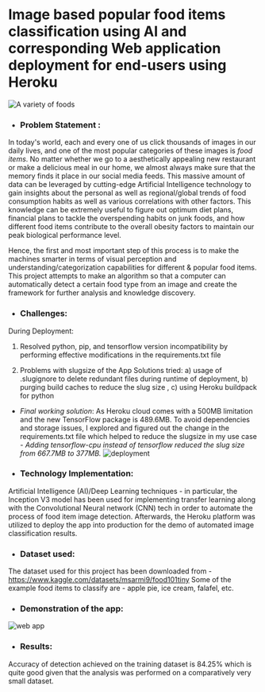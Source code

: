 # Image based popular food items classification using AI and corresponding Web application deployment for end-users using Heroku

![A variety of foods](https://github.com/SohamBera16/foodetecto-An-AI-based-Food-category-detection-app-using-Streamlit-and-Heroku-Cloud/blob/main/istockphoto-922783734-612x612.jpg)

 * ### Problem Statement : 
In today's world, each and every one of us click thousands of images in our daily lives, and one of the most popular categories of these images is *food items*. No matter whether we go to a aesthetically appealing new restaurant or make a delicious meal in our home, we almost always make sure that the memory finds it place in our social media feeds. This massive amount of data can be leveraged by cutting-edge Artificial Intelligence technology to gain insights about the personal as well as regional/global trends of food consumption habits as well as various correlations with other factors. This knowledge can be extremely useful to figure out optimum diet plans, financial plans to tackle the overspending habits on junk foods, and how different food items contribute to the overall obesity factors to maintain our peak biological performance level.

Hence, the first and most important step of this process is to make the machines smarter in terms of visual perception and understanding/categorization capabilities for different & popular food items. This project attempts to make an algorithm so that a computer can automatically detect a certain food type from an image and create the framework for further analysis and knowledge discovery.

 * ### Challenges: 
 
 During Deployment: 
 1) Resolved python, pip, and tensorflow version incompatibility by performing effective modifications in the requirements.txt file 
 
 2) Problems with slugsize of the App 
 Solutions tried: a) usage of .slugignore to delete redundant files during runtime of deployment, b) purging build caches to reduce the slug size , c) using Heroku buildpack for python
 
 - *Final working solution*:  As Heroku cloud comes with a 500MB limitation and the new TensorFlow package is 489.6MB. To avoid dependencies and storage issues, I explored and figured out the change in the requirements.txt file which helped to reduce the slugsize in my use case - *Adding tensorflow-cpu instead of tensorflow reduced the slug size from 667.7MB to 377MB.*
 ![deployment](https://github.com/SohamBera16/foodetecto-An-AI-based-Food-category-detection-app-using-Streamlit-and-Heroku-Cloud/blob/main/app%20deployed.png)
 
 * ### Technology Implementation: 
Artificial Intelligence (AI)/Deep Learning techniques - in particular, the Inception V3 model has been used for implementing transfer learning along with the    Convolutional Neural network (CNN) tech in order to automate the process of food item image detection. Afterwards, the Heroku platform was utilized to deploy the app into production for the demo of automated image classification results. 
    
 * ### Dataset used: 
 The dataset used for this project has been downloaded from - https://www.kaggle.com/datasets/msarmi9/food101tiny
 Some of the example food items to classify are - apple pie, ice cream, falafel, etc. 
 
 * ### Demonstration of the app:
 
 ![web app](https://github.com/SohamBera16/foodetecto-An-AI-based-Food-category-detection-app-using-Streamlit-and-Heroku-Cloud/blob/main/streamlit%20web%20app%20deployment%20screenshot.png)
    
 * ### Results: 
 Accuracy of detection achieved on the training dataset is 84.25% which is quite good given that the analysis was performed on a comparatively very small dataset. 
